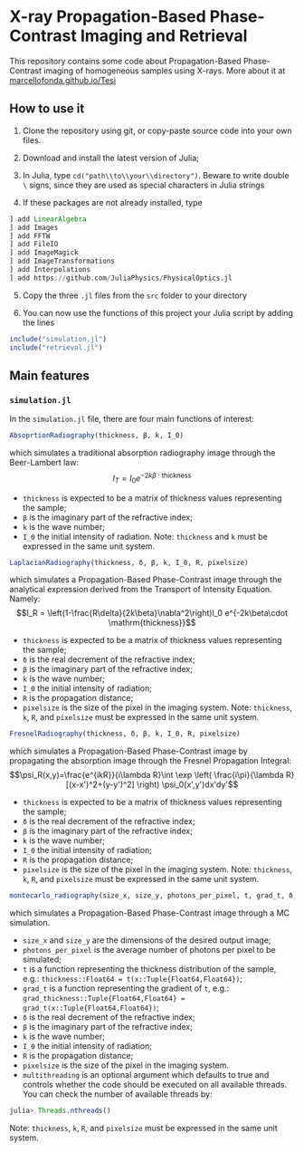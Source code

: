 # X-ray Propagation-Based Phase-Contrast Imaging and Retrieval

This repository contains some code about Propagation-Based Phase-Contrast imaging of homogeneous samples using X-rays. More about it at [marcellofonda.github.io/Tesi](https://marcellofonda.github.io/Tesi)

## How to use it
1. Clone the repository using git, or copy-paste source code into your own files.

2. Download and install the latest version of Julia;

3. In Julia, type `cd("path\\to\\your\\directory")`. Beware to write double `\` signs, since they are used as special characters in Julia strings

4. If these packages are not already installed, type
```Julia
] add LinearAlgebra
] add Images
] add FFTW
] add FileIO
] add ImageMagick
] add ImageTransformations
] add Interpolations
] add https://github.com/JuliaPhysics/PhysicalOptics.jl
```

5. Copy the three `.jl` files from the `src` folder to your directory

6. You can now use the functions of this project your Julia script by adding the lines
```Julia
include("simulation.jl")
include("retrieval.jl")
```

## Main features


### `simulation.jl`
In the `simulation.jl` file, there are four main functions of interest:

```Julia
AbsoprtionRadiography(thickness, β, k, I_0)
```
which simulates a traditional absorption radiography image through the Beer-Lambert law:
$$I_T = I_0 e^{-2k\beta\cdot \mathrm{thickness}}$$
* `thickness` is expected to be a matrix of thickness values representing the sample; 
* `β` is the imaginary part of the refractive index;
* `k` is the wave number;
* `I_0` the initial intensity of radiation.
Note: `thickness` and `k` must be expressed in the same unit system.

```Julia
LaplacianRadiography(thickness, δ, β, k, I_0, R, pixelsize)
```
which simulates a Propagation-Based Phase-Contrast image through the analytical expression derived from the Transport of Intensity Equation. Namely:
$$I_R = \left(1-\frac{R\delta}{2k\beta}\nabla^2\right)I_0 e^{-2k\beta\cdot \mathrm{thickness}}$$
* `thickness` is expected to be a matrix of thickness values representing the sample;
* `δ` is the real decrement of the refractive index;
* `β` is the imaginary part of the refractive index;
* `k` is the wave number;
* `I_0` the initial intensity of radiation;
* `R` is the propagation distance;
* `pixelsize` is the size of the pixel in the imaging system.
Note: `thickness`, `k`, `R`, and `pixelsize` must be expressed in the same unit system.

```Julia
FresnelRadiography(thickness, δ, β, k, I_0, R, pixelsize)
```
which simulates a Propagation-Based Phase-Contrast image by propagating the absorption image through the Fresnel Propagation Integral:
$$\psi_R(x,y)=\frac{e^{ikR}}{i\lambda R}\int \exp \left( \frac{i\pi}{\lambda R}[(x-x')^2+(y-y')^2] \right) \psi_0(x',y')dx'dy'$$
* `thickness` is expected to be a matrix of thickness values representing the sample;
* `δ` is the real decrement of the refractive index;
* `β` is the imaginary part of the refractive index;
* `k` is the wave number;
* `I_0` the initial intensity of radiation;
* `R` is the propagation distance;
* `pixelsize` is the size of the pixel in the imaging system.
Note: `thickness`, `k`, `R`, and `pixelsize` must be expressed in the same unit system.

```Julia
montecarlo_radiography(size_x, size_y, photons_per_pixel, t, grad_t, δ, β, k, R, pixelsize; multithreading = true)
```
which simulates a Propagation-Based Phase-Contrast image through a MC simulation.
* `size_x` and `size_y` are the dimensions of the desired output image;
* `photons_per_pixel` is the average number of photons per pixel to be simulated;
* `t` is a function representing the thickness distribution of the sample, e.g.:
`thickness::Float64 = t(x::Tuple{Float64,Float64})`;
* `grad_t` is a function representing the gradient of `t`, e.g.: `grad_thickness::Tuple{Float64,Float64} = grad_t(x::Tuple{Float64,Float64})`;
* `δ` is the real decrement of the refractive index;
* `β` is the imaginary part of the refractive index;
* `k` is the wave number;
* `I_0` the initial intensity of radiation;
* `R` is the propagation distance;
* `pixelsize` is the size of the pixel in the imaging system.
* `multithreading` is an optional argument which defaults to true and controls whether the code should be executed on all available threads. You can check the number of available threads by:
```Julia
julia> Threads.nthreads()
```
Note: `thickness`, `k`, `R`, and `pixelsize` must be expressed in the same unit system.


